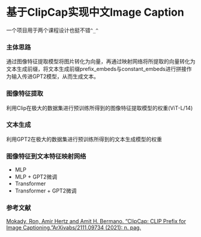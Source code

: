 # 基于ClipCap实现中文Image Caption

一个项目用于两个课程设计也挺不错`^_^`



### 主体思路

通过图像特征提取模型将图片转化为向量，再通过映射网络将所提取的向量转化为文本生成前缀，将文本生成前缀prefix_embeds与constant_embeds进行拼接作为输入传进GPT2模型，从而生成文本。



### 图像特征提取

利用Clip在极大的数据集进行预训练所得到的图像特征提取模型的权重(ViT-L/14)



### 文本生成

利用GPT2在极大的数据集进行预训练所得到的文本生成模型的权重



### 图像特征到文本特征映射网络

* MLP
* MLP + GPT2微调
* Transformer
* Transformer + GPT2微调



### 参考文献

[Mokady, Ron, Amir Hertz and Amit H. Bermano. “ClipCap: CLIP Prefix for Image Captioning.”ArXivabs/2111.09734 (2021): n. pag.](https://arxiv.org/abs/2111.09734)

